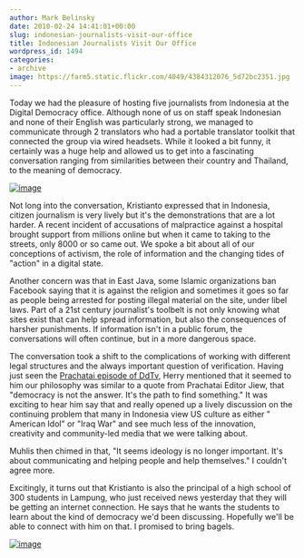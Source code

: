 ```yaml
---
author: Mark Belinsky
date: 2010-02-24 14:41:01+00:00
slug: indonesian-journalists-visit-our-office
title: Indonesian Journalists Visit Our Office
wordpress_id: 1494
categories:
- archive
image: https://farm5.static.flickr.com/4049/4384312076_5d72bc2351.jpg
---
```


Today we had the pleasure of hosting five journalists from Indonesia at the Digital Democracy office. Although none of us on staff speak Indonesian and none of their English was particularly strong, we managed to communicate through 2 translators who had a portable translator toolkit that connected the group via wired headsets. While it looked a bit funny, it certainly was a huge help and allowed us to get into a fascinating conversation ranging from similarities between their country and Thailand, to the meaning of democracy.

[![image](https://farm5.static.flickr.com/4049/4384312076_5d72bc2351.jpg)](https://farm5.static.flickr.com/4049/4384312076_5d72bc2351.jpg)

Not long into the conversation, Kristianto expressed that in Indonesia, citizen journalism is very lively but it's the demonstrations that are a lot harder. A recent incident of accusations of malpractice against a hospital brought support from millions online but when it came to taking to the streets, only 8000 or so came out. We spoke a bit about all of our conceptions of activism, the role of information and the changing tides of "action" in a digital state.

Another concern was that in East Java, some Islamic organizations ban Facebook saying that it is against the religion and sometimes it goes so far as people being arrested for posting illegal material on the site, under libel laws. Part of a 21st century journalist's toolbelt is not only knowing what sites exist that can help spread information, but also the consequences of harsher punishments. If information isn't in a public forum, the conversations will often continue, but in a more dangerous space.

The conversation took a shift to the complications of working with different legal structures and the always important question of verification. Having just seen the [Prachatai episode of DdTv](/archive/ddtv-episode-7-prachatai/), Herry mentioned that it seemed to him our philosophy was similar to a quote from Prachatai Editor Jiew, that "democracy is not the answer. It's the path to find something." It was exciting to hear him say that and really opened up a lively discussion on the continuing problem that many in Indonesia view US culture as either " American Idol" or "Iraq War" and see much less of the innovation, creativity and community-led media that we were talking about.

Muhlis then chimed in that, "It seems ideology is no longer important. It's about communicating and helping people and help themselves." I couldn't agree more.

Excitingly, it turns out that Kristianto is also the principal of a high school of 300 students in Lampung, who just received news yesterday that they will be getting an internet connection. He says that he wants the students to learn about the kind of democracy we'd been discussing. Hopefully we'll be able to connect with him on that. I promised to bring bagels.

[![image](https://farm3.static.flickr.com/2776/4383531789_f7431a2a67.jpg)](https://farm3.static.flickr.com/2776/4383531789_f7431a2a67.jpg)
